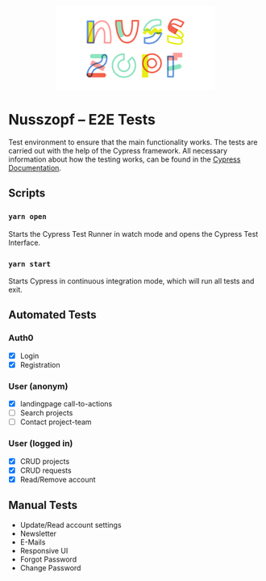<p align="center">
  <a href="https://nusszopf.org">
    <img src="../../docs/1200x630.png" alt="Nusszopf logo" height="165">
  </a>
</p>

# Nusszopf – E2E Tests

Test environment to ensure that the main functionality works.
The tests are carried out with the help of the Cypress framework. All necessary information about how the testing works, can be found in the [Cypress Documentation](https://docs.cypress.io/guides/overview/why-cypress.html#In-a-nutshell).

## Scripts

### `yarn open`

Starts the Cypress Test Runner in watch mode and opens the Cypress Test Interface.

### `yarn start`

Starts Cypress in continuous integration mode, which will run all tests and exit.

## Automated Tests

### Auth0

- [x] Login
- [x] Registration

### User (anonym)

- [x] landingpage call-to-actions
- [ ] Search projects
- [ ] Contact project-team

### User (logged in)

- [x] CRUD projects
- [x] CRUD requests
- [x] Read/Remove account

## Manual Tests

- Update/Read account settings
- Newsletter
- E-Mails
- Responsive UI
- Forgot Password
- Change Password

